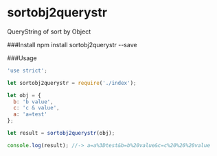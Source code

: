 # sortobj2querystr
QueryString of sort by Object

###Install
    npm install sortobj2querystr --save

###Usage

```javascript
'use strict';

let sortobj2querystr = require('./index');

let obj = {
  b: 'b value',
  c: 'c & value',
  a: 'a=test'
};

let result = sortobj2querystr(obj);

console.log(result); //-> a=a%3Dtest&b=b%20value&c=c%20%26%20value

```